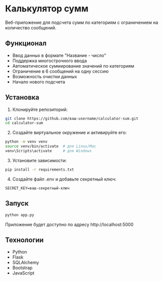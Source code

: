 # Калькулятор сумм

Веб-приложение для подсчета сумм по категориям с ограничением на количество сообщений.

## Функционал

- Ввод данных в формате "Название - число"
- Поддержка многострочного ввода
- Автоматическое суммирование значений по категориям
- Ограничение в 6 сообщений на одну сессию
- Возможность очистки данных
- Начало нового подсчета

## Установка

1. Клонируйте репозиторий:
```bash
git clone https://github.com/ваш-username/calculator-sum.git
cd calculator-sum
```

2. Создайте виртуальное окружение и активируйте его:
```bash
python -m venv venv
source venv/bin/activate  # для Linux/Mac
venv\Scripts\activate     # для Windows
```

3. Установите зависимости:
```bash
pip install -r requirements.txt
```

4. Создайте файл .env и добавьте секретный ключ:
```
SECRET_KEY=ваш-секретный-ключ
```

## Запуск

```bash
python app.py
```

Приложение будет доступно по адресу http://localhost:5000

## Технологии

- Python
- Flask
- SQLAlchemy
- Bootstrap
- JavaScript 